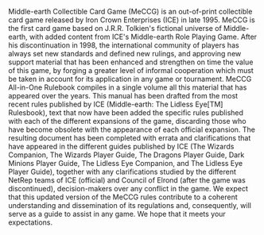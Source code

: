 Middle-earth Collectible Card Game (MeCCG) is an out-of-print collectible card game released by Iron Crown Enterprises (ICE) in late 1995. MeCCG is the first card game based on J.R.R. Tolkien's fictional universe of Middle-earth, with added content from ICE's Middle-earth Role Playing Game.
After his discontinuation in 1998, the international community of players has always set new standards and defined new rulings, and approving new support material that has been enhanced and strengthen on time the value of this game, by forging a greater level of informal cooperation which must be taken in account for its application in any game or tournament.
MeCCG All-in-One Rulebook compiles in a single volume all this material that has appeared over the years. This manual has been drafted from the most recent rules published by ICE (Middle-earth: The Lidless Eye[TM]  Rulesbook), text that now have been added the specific rules published with each of the different expansions of the game, discarding those who have become obsolete with the appearance of each official expansion. The resulting document has been completed with errata and clarifications that have appeared in the different guides published by ICE (The Wizards Companion, The Wizards Player Guide, The Dragons Player Guide, Dark Minions Player Guide, The Lidless Eye Companion, and The Lidless Eye Player Guide), together with any clarifications studied by the different NetRep teams of ICE (official) and Council of Elrond (after the game was discontinued), decision-makers over any conflict in the game.
We expect that this updated version of the MeCCG rules contribute to a coherent understanding and dissemination of its regulations and, consequently, will serve as a guide to assist in any game. We hope that it meets your expectations.
